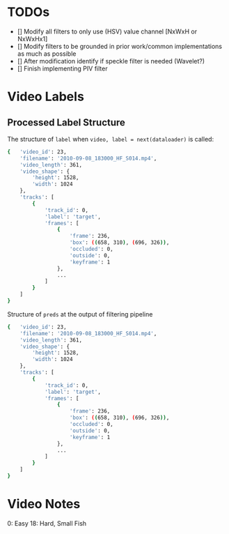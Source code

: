 # TODOs

- [] Modify all filters to only use (HSV) value channel [NxWxH or NxWxHx1]
- [] Modify filters to be grounded in prior work/common implementations as much as possible
- [] After modification identify if speckle filter is needed (Wavelet?)
- [] Finish implementing PIV filter

# Video Labels

## Processed Label Structure

The structure of `label` when `video, label = next(dataloader)` is called:

```bash
{   'video_id': 23,
    'filename': '2010-09-08_183000_HF_S014.mp4',
    'video_length': 361,
    'video_shape': {
        'height': 1528,
        'width': 1024
    },
    'tracks': [
        {
            'track_id': 0,
            'label': 'target',
            'frames': [
                {
                    'frame': 236,
                    'box': ((658, 310), (696, 326)),
                    'occluded': 0,
                    'outside': 0,
                    'keyframe': 1
                },
                ...
            ]
        }
    ]
}
```

Structure of `preds` at the output of filtering pipeline

```bash
{   'video_id': 23,
    'filename': '2010-09-08_183000_HF_S014.mp4',
    'video_length': 361,
    'video_shape': {
        'height': 1528,
        'width': 1024
    },
    'tracks': [
        {
            'track_id': 0,
            'label': 'target',
            'frames': [
                {
                    'frame': 236,
                    'box': ((658, 310), (696, 326)),
                    'occluded': 0,
                    'outside': 0,
                    'keyframe': 1
                },
                ...
            ]
        }
    ]
}
```

# Video Notes

0: Easy
18: Hard, Small Fish
